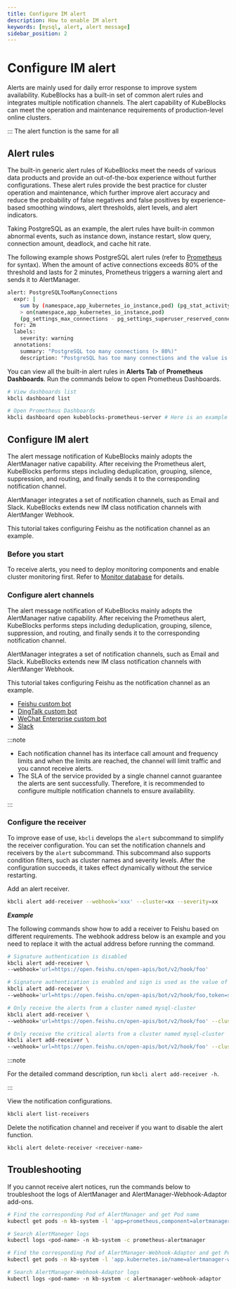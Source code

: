 ```yaml
---
title: Configure IM alert
description: How to enable IM alert
keywords: [mysql, alert, alert message]
sidebar_position: 2
---
```


# Configure IM alert

Alerts are mainly used for daily error response to improve system availability. KubeBlocks has a built-in set of common alert rules and integrates multiple notification channels. The alert capability of KubeBlocks can meet the operation and maintenance requirements of production-level online clusters.

:::
The alert function is the same for all 

## Alert rules

The built-in generic alert rules of KubeBlocks meet the needs of various data products and provide an out-of-the-box experience without further configurations. These alert rules provide the best practice for cluster operation and maintenance, which further improve alert accuracy and reduce the probability of false negatives and false positives by experience-based smoothing windows, alert thresholds, alert levels, and alert indicators.

Taking PostgreSQL as an example, the alert rules have built-in common abnormal events, such as instance down, instance restart, slow query, connection amount, deadlock, and cache hit rate.

The following example shows PostgreSQL alert rules (refer to [Prometheus](https://prometheus.io/docs/prometheus/latest/querying/basics/) for syntax). When the amount of active connections exceeds 80% of the threshold and lasts for 2 minutes, Prometheus triggers a warning alert and sends it to AlertManager.

```bash
alert: PostgreSQLTooManyConnections
  expr: |
    sum by (namespace,app_kubernetes_io_instance,pod) (pg_stat_activity_count{datname!~"template.*|postgres"})
    > on(namespace,app_kubernetes_io_instance,pod)
    (pg_settings_max_connections - pg_settings_superuser_reserved_connections) * 0.8
  for: 2m
  labels:
    severity: warning
  annotations:
    summary: "PostgreSQL too many connections (> 80%)"
    description: "PostgreSQL has too many connections and the value is {{ $value }}. (instance: {{ $labels.pod }})"
```

You can view all the built-in alert rules in **Alerts Tab** of **Prometheus Dashboards**. Run the commands below to open Prometheus Dashboards.

```bash
# View dashboards list
kbcli dashboard list

# Open Prometheus Dashboards
kbcli dashboard open kubeblocks-prometheus-server # Here is an example and fill in the actual name based on the above dashboard list
```

## Configure IM alert

The alert message notification of KubeBlocks mainly adopts the AlertManager native capability. After receiving the Prometheus alert, KubeBlocks performs steps including deduplication, grouping, silence, suppression, and routing, and finally sends it to the corresponding notification channel.

AlertManager integrates a set of notification channels, such as Email and Slack. KubeBlocks extends new IM class notification channels with AlertManger Webhook.

This tutorial takes configuring Feishu as the notification channel as an example.

### Before you start

To receive alerts, you need to deploy monitoring components and enable cluster monitoring first. Refer to [Monitor database](monitor-database.md) for details.

### Configure alert channels

The alert message notification of KubeBlocks mainly adopts the AlertManager native capability. After receiving the Prometheus alert, KubeBlocks performs steps including deduplication, grouping, silence, suppression, and routing, and finally sends it to the corresponding notification channel.

AlertManager integrates a set of notification channels, such as Email and Slack. KubeBlocks extends new IM class notification channels with AlertManger Webhook.

This tutorial takes configuring Feishu as the notification channel as an example.

* [Feishu custom bot](https://open.feishu.cn/document/ukTMukTMukTM/ucTM5YjL3ETO24yNxkjN)
* [DingTalk custom bot](https://open.dingtalk.com/document/orgapp/custom-robot-access)
* [WeChat Enterprise custom bot](https://developer.work.weixin.qq.com/document/path/91770)
* [Slack](https://api.slack.com/messaging/webhooks)

:::note

* Each notification channel has its interface call amount and frequency limits and when the limits are reached, the channel will limit traffic and you cannot receive alerts. 
* The SLA of the service provided by a single channel cannot guarantee the alerts are sent successfully. Therefore, it is recommended to configure multiple notification channels to ensure availability.

:::

### Configure the receiver

To improve ease of use, `kbcli` develops the `alert` subcommand to simplify the receiver configuration. You can set the notification channels and receivers by the `alert` subcommand. This subcommand also supports condition filters, such as cluster names and severity levels. After the configuration succeeds, it takes effect dynamically without the service restarting.

Add an alert receiver.
   
   ```bash
   kbcli alert add-receiver --webhook='xxx' --cluster=xx --severity=xx
   ```

***Example***

   The following commands show how to add a receiver to Feishu based on different requirements.
   The webhook address below is an example and you need to replace it with the actual address before running the command.

   ```bash
   # Signature authentication is disabled
   kbcli alert add-receiver \
   --webhook='url=https://open.feishu.cn/open-apis/bot/v2/hook/foo'

   # Signature authentication is enabled and sign is used as the value of token
   kbcli alert add-receiver \
   --webhook='url=https://open.feishu.cn/open-apis/bot/v2/hook/foo,token=sign'

   # Only receive the alerts from a cluster named mysql-cluster
   kbcli alert add-receiver \
   --webhook='url=https://open.feishu.cn/open-apis/bot/v2/hook/foo' --cluster=mysql-cluster

   # Only receive the critical alerts from a cluster named mysql-cluster
   kbcli alert add-receiver \
   --webhook='url=https://open.feishu.cn/open-apis/bot/v2/hook/foo' --cluster=mysql-cluster --severity=critical
   ```

:::note

For the detailed command description, run `kbcli alert add-receiver -h`.

:::

View the notification configurations.

  ```bash
  kbcli alert list-receivers
  ```

Delete the notification channel and receiver if you want to disable the alert function.

  ```bash
  kbcli alert delete-receiver <receiver-name>
  ```

## Troubleshooting

If you cannot receive alert notices, run the commands below to troubleshoot the logs of AlertManager and AlertManager-Webhook-Adaptor add-ons. 

```bash
# Find the corresponding Pod of AlertManager and get Pod name
kubectl get pods -n kb-system -l 'app=prometheus,component=alertmanager'

# Search AlertManeger logs
kubectl logs <pod-name> -n kb-system -c prometheus-alertmanager

# Find the corresponding Pod of AlertManager-Webhook-Adaptor and get Pod name
kubectl get pods -n kb-system -l 'app.kubernetes.io/name=alertmanager-webhook-adaptor'

# Search AlertManager-Webhook-Adaptor logs
kubectl logs <pod-name> -n kb-system -c alertmanager-webhook-adaptor
```